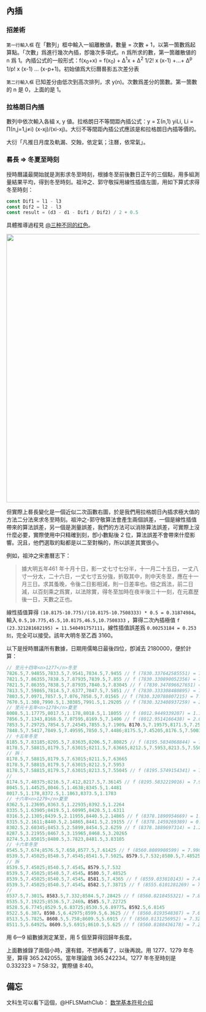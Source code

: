 ## 內插

### 招差術

 `第一行輸入框` 在「數列」框中輸入一組離散値，數量 = 次數 + 1，以第一箇數爲起算點。「次數」爲進行幾次內插，卽幾次多項式。n 爲所求的數，第一箇離散値的 n 爲 1。內插公式的一般形式：f(x<sub>0</sub>+x) = f(x<sub>0</sub>) + Δ<sup>1</sup>x + Δ<sup>2</sup> 1/2! x (x-1) +...+ Δ<sup>p</sup> 1/p! x (x-1) ... (x-p+1)。初始値爲<v>大衍曆</v>晷影五次差分表

 `第二行輸入框` 已知差分<n>由低次到高次排列</n>，求 y(n)。次數爲差分的箇數。第一箇數的 n 是 0，上面的是 1。

### 拉格朗日內插

數列中依次輸入各組 x, y 値。拉格朗日不等間距內插公式：y = Σ(n,1) yiLi, Li = Π(n,j=1,j≠i) (x-xj)/(xi-xj)。<v>大衍</v>不等間距內插公式應該是和拉格朗日內插等價的。

<v>大衍</v>「凡推日月度及軌漏、交蝕，依定氣；注曆，依常氣」。

### 晷長 ⇒ 冬夏至時刻

<v>授時曆議</v>最開始就是測影求冬至時刻，根據冬至前後數日正午的三個點，用多組測量結果平均，得到冬至時刻。祖沖之、郭守敬採用線性插值<n>左圖</n>，用如下算式求得冬至時刻：

```javascript
const Dif1 = l1 - l3
const Dif2 = l2 - l3
const result = (d3 - d1 - Dif1 / Dif2) / 2 + 0.5
```

具體推導過程見 [@三种不同的红色](https://www.zhihu.com/question/35894763/answer/65018958)。

<img src="https://pic.imgdb.cn/item/60c98a01844ef46bb2de3746.jpg" width='700'>

但實際上晷長變化是一個近似二次函數<n>右圖</n>，於是我們用拉格朗日內插求極大值的方法<n>二分法</n>來求冬至時刻。祖沖之-郭守敬算法會產生兩個誤差，一個是線性插值帶來的算法誤差，另一個是測量誤差，我們的方法可以消除算法誤差，可實際上沒什麼必要，實際使用中只精確到刻，卽小數點後 2 位，算法誤差不會帶來什麼影響。況且，他們選取的點都是以二至對稱的，所以誤差其實很小。

例如，祖沖之<v>宋書曆志下</v>：

> 據大明五年<n>461 年</n>十月十日，影一丈七寸七分半，十一月二十五日，一丈八寸一分太，二十六日，一丈七寸五分強，折取其中，則中天冬至，應在十一月三日。求其蚤晚，令後二日影相減，則一日差率也。倍之爲法，前二日減，以百刻乘之爲實，以法除實，得冬至加時在夜半後三十一刻，在元嘉歴後一日，天數之正也。

線性插值算得 `(10.8175-10.775)/(10.8175-10.7508333) * 0.5 = 0.31874984`。輸入 `0.5,10.775,45.5,10.8175,46.5,10.7508333` ，算得二次內插極值 `f (23.321281682195) = 11.540491757111`，線性插值誤差爲 `0.00253184 = 0.253 刻`，完全可以接受。該年<v>大明</v>冬至乙酉 3160。

以下是<v>授時曆議</v>所有數據，日期用儒略日最後四位，卽減去 2180000，便於計算：

```javascript
// 至元十四年<n>1277</n>冬至
7826.5,7.94855,7833.5,7.9541,7834.5,7.9455 // f (7830.337642585551) = 7.9658416636678
7821.5,7.86355,7838.5,7.87935,7839.5,7.855 // f (7830.330890052356) = 7.9730725165537
7821.5,7.86355,7838.5,7.87935,7840.5,7.83045 // f (7830.347896627651) = 7.9681202222409
7813.5,7.59865,7814.5,7.6377,7847.5,7.5851 // f (7830.333308480895) = 7.937381700585
7803.5,7.0971,7857.5,7.076,7858.5,7.01565 // f (7830.320788807215) = 7.8813177398298
7670.5,1.308,7990.5,1.30385,7991.5,1.29205 // f (7830.323408937259) = 2.2459510672011
// 至元十五年<n>1278</n>夏至
8008.5,1.17775,8017.5,1.178,8018.5,1.18055 // f (8012.9449339207) = 1.1727667351933
7856.5,7.1343,8168.5,7.07595,8169.5,7.1406 // f (8012.9514166438) = 2.0639527562544
7853.5,7.29725,7854.5,7.24545,7855.5,7.1909。8170.5,7.19575,8171.5,7.2505,8172.5,7.30335
7848.5,7.5417,7849.5,7.49595,7850.5,7.4486;8175.5,7.45205,8176.5,7.50035,8177.5,7.54495
// 十五年冬至
8185.5,7.83185;8205.5,7.83635,8206.5,7.80825 // f (8195.5834068844) = 7.9689903356554
8178.5,7.58815,8179.5,7.63015;8211.5,7.63665,8212.5,7.5953,8213.5,7.55045
// 拆：
8178.5,7.58815,8179.5,7.63015;8211.5,7.63665
8178.5,7.58815,8179.5,7.63015;8212.5,7.5953
8178.5,7.58815,8179.5,7.63015;8213.5,7.55045 // f (8195.5749154341) = 7.9575399678137
//
8174.5,7.40375;8216.5,7.412,8217.5,7.36145 // f (8195.5832219016) = 7.9283291038122
8045.5,1.44525,8046.5,1.4638;8345.5,1.4481
8017.5,1.178,8372.5,1.1863,8373.5,1.1783
// 十六年<n>1279</n>夏至
8362.5,1.23695,8363.5,1.22935;8392.5,1.2264
8335.5,1.63905;8419.5,1.60995,8420.5,1.6311
8316.5,2.1305;8439.5,2.11955,8440.5,2.14865 // f (8378.1890954669) = 1.2346924902037
8315.5,2.1611;8440.5,2.14865,8441.5,2.19155 // f (8378.1459269389) = 0.82179481617178
8302.5,2.60345;8453.5,2.5899,8454.5,2.6259 // f (8378.1889697314) = 1.2432420970491
8287.5,3.21955;8467.5,3.15965,8468.5,3.20265
8274.5,3.85015;8480.5,3.7823,8481.5,3.83105
// 十六年冬至
8545.5,7.674;8576.5,7.658,8577.5,7.61425 // f (8560.8089908599) = 7.9906410895563
8539.5,7.45025;8540.5,7.4545;8541.5,7.5025。8579.5,7.532;8580.5,7.48525;8581.5,7.4365;8582.5,7.38715
// 拆
8539.5,7.45025;8540.5,7.4545。8579.5,7.532
8539.5,7.45025;8540.5,7.4545。8580.5,7.48525
8539.5,7.45025;8540.5,7.4545。8581.5,7.4365 // f (8559.033810143) = 7.4928497574134
8539.5,7.45025;8540.5,7.4545。8582.5,7.38715 // f (8555.6101281269) = 7.4855805546617
//
8537.5,7.3015。8583.5,7.332;8584.5,7.28425 // f (8560.8218455321) = 7.8617609541097
8535.5,7.19225;8536.5,7.2469。8585.5,7.22725
8528.5,6.7745;8529.5,6.83725;8530.5,6.89775。8592.5,6.8145
8522.5,6.387。8598.5,6.42975;8599.5,6.3625 // f (8560.8193548387) = 7.6801693640029
8513.5,5.7825。8608.5,5.758;8609.5,5.6915 // f (8560.8131256952) = 7.3271360761165
8511.5,5.64925。8609.5,5.6915;8610.5,5.625 // f (8560.8188436178) = 7.2936924676944
```

用 6—9 組數據測定某至，用 5 個至算得回歸年長度。

上面數據錄了兩個小時，還有錯，不想再看了，以後再說。用 1277、1279 年冬至，算得 365.242055。當年理論值 365.242234。1277 年冬至時刻是 0.332323 = 7:58:32，實際値 8:40。

## 備忘

文科生可以看下這個，@HFLSMathClub： [数学基本符号介绍](https://zhuanlan.zhihu.com/p/254963486)
